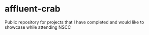 # affluent-crab
Public repository for projects that I have completed and would like to showcase while attending NSCC
